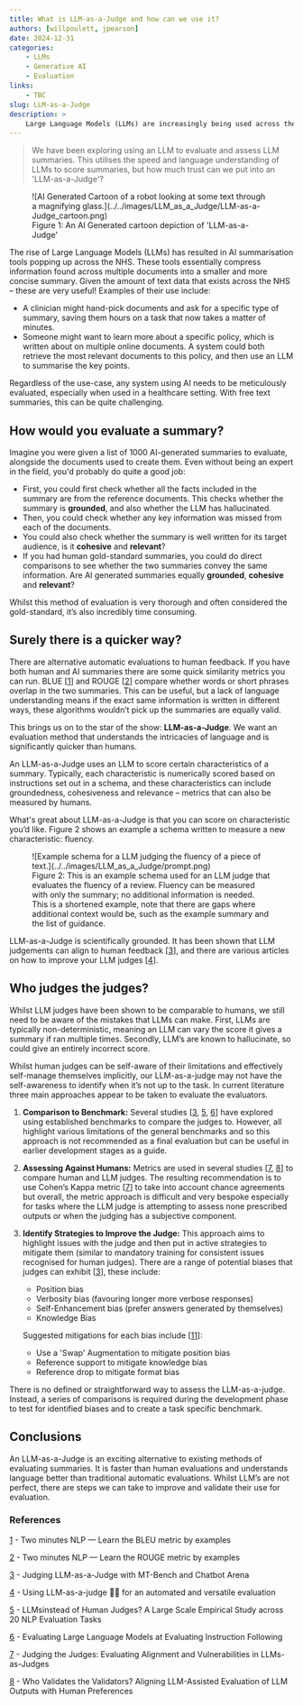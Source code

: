```yaml
---
title: What is LLM-as-a-Judge and how can we use it?
authors: [willpoulett, jpearson]
date: 2024-12-31
categories: 
    - LLMs
    - Generative AI
    - Evaluation
links:
    - TBC
slug: LLM-as-a-Judge
description: >
    Large Language Models (LLMs) are increasingly being used across the NHS, particularly as summarisation tools. This article explores how we can evaluate the use of these LLMs? And on top of that, can we even use LLMs to aid evaluation? 
---
```


> We have been exploring using an LLM to evaluate and assess LLM summaries. This utilises the speed and language understanding of LLMs to score summaries, but how much trust can we put into an 'LLM-as-a-Judge'?

<!-- more -->

<figure class="inline end" markdown>
![AI Generated Cartoon of a robot looking at some text through a magnifying glass.](../../images/LLM_as_a_Judge/LLM-as-a-Judge_cartoon.png)
<figcaption>Figure 1: An AI Generated cartoon depiction of 'LLM-as-a-Judge'</a></figcaption>
</figure>

The rise of Large Language Models (LLMs) has resulted in AI summarisation tools popping up across the NHS. These tools essentially compress information found across multiple documents into a smaller and more concise summary. Given the amount of text data that exists across the NHS – these are very useful! Examples of their use include:

- A clinician might hand-pick documents and ask for a specific type of summary, saving them hours on a task that now takes a matter of minutes.
- Someone might want to learn more about a specific policy, which is written about on multiple online documents. A system could both retrieve the most relevant documents to this policy, and then use an LLM to summarise the key points.

Regardless of the use-case, any system using AI needs to be meticulously evaluated, especially when used in a healthcare setting. With free text summaries, this can be quite challenging.

## How would you evaluate a summary?

Imagine you were given a list of 1000 AI-generated summaries to evaluate, alongside the documents used to create them. Even without being an expert in the field, you'd probably do quite a good job:

- First, you could first check whether all the facts included in the summary are from the reference documents. This checks whether the summary is **grounded**, and also whether the LLM has hallucinated.
- Then, you could check whether any key information was missed from each of the documents.
- You could also check whether the summary is well written for its target audience, is it **cohesive** and **relevant**?
- If you had human gold-standard summaries, you could do direct comparisons to see whether the two summaries convey the same information. Are AI generated summaries equally **grounded**, **cohesive** and **relevant**?

Whilst this method of evaluation is very thorough and often considered the gold-standard, it’s also incredibly time consuming.

## Surely there is a quicker way?

There are alternative automatic evaluations to human feedback. If you have both human and AI summaries there are some quick similarity metrics you can run. BLUE [[1](https://medium.com/nlplanet/two-minutes-nlp-learn-the-bleu-metric-by-examples-df015ca73a86)] and ROUGE [[2](https://medium.com/nlplanet/two-minutes-nlp-learn-the-rouge-metric-by-examples-f179cc285499)] compare whether words or short phrases overlap in the two summaries. This can be useful, but a lack of language understanding means if the exact same information is written in different ways, these algorithms wouldn’t pick up the summaries are equally valid.

This brings us on to the star of the show: **LLM-as-a-Judge**. We want an evaluation method that understands the intricacies of language and is significantly quicker than humans.

An LLM-as-a-Judge uses an LLM to score certain characteristics of a summary. Typically, each characteristic is numerically scored based on instructions set out in a schema, and these characteristics can include groundedness, cohesiveness and relevance – metrics that can also be measured by humans.

What's great about LLM-as-a-Judge is that you can score on characteristic you’d like. Figure 2 shows an example a schema written to measure a new characteristic: fluency.

<figure markdown>
![Example schema for a LLM judging the fluency of a piece of text.](../../images/LLM_as_a_Judge/prompt.png)
<figcaption>Figure 2: This is an example schema used for an LLM judge that evaluates the fluency of a review. Fluency can be measured with only the summary; no additional information is needed. This is a shortened example, note that there are gaps where additional context would be, such as the example summary and the list of guidance.  </figcaption>
</figure>

LLM-as-a-Judge is scientifically grounded. It has been shown that LLM judgements can align to human feedback [[3](https://arxiv.org/abs/2306.05685)], and there are various articles on how to improve your LLM judges [[4](https://huggingface.co/learn/cookbook/llm_judge)].

## Who judges the judges?

Whilst LLM judges have been shown to be comparable to humans, we still need to be aware of the mistakes that LLMs can make. First, LLMs are typically non-deterministic, meaning an LLM can vary the score it gives a summary if ran multiple times. Secondly, LLM’s are known to hallucinate, so could give an entirely incorrect score.

Whilst human judges can be self-aware of their limitations and effectively self-manage themselves implicitly, our LLM-as-a-judge may not have the self-awareness to identify when it’s not up to the task. In current literature three main approaches appear to be taken to evaluate the evaluators.

1. **Comparison to Benchmark:** Several studies [[3](https://arxiv.org/pdf/2306.05685), [5](https://arxiv.org/pdf/2406.18403), [6](https://arxiv.org/pdf/2310.07641)] have explored using established benchmarks to compare the judges to.  However, all highlight various limitations of the general benchmarks and so this approach is not recommended as a final evaluation but can be useful in earlier development stages as a guide.

2. **Assessing Against Humans:** Metrics are used in several studies [[7](https://arxiv.org/pdf/2406.12624v1), [8](https://arxiv.org/pdf/2404.12272)] to compare human and LLM judges. The resulting recommendation is to use Cohen’s Kappa metric [[7](https://arxiv.org/pdf/2406.12624v1)] to take into account chance agreements but overall, the metric approach is difficult and very bespoke especially for tasks where the LLM judge is attempting to assess none prescribed outputs or when the judging has a subjective component.

3. **Identify Strategies to Improve the Judge:** This approach aims to highlight issues with the judge and then put in active strategies to mitigate them (similar to mandatory training for consistent issues recognised for human judges). There are a range of potential biases that judges can exhibit [[3](https://arxiv.org/pdf/2306.05685)], these include:

    - Position bias
    - Verbosity bias (favouring longer more verbose responses)
    - Self-Enhancement bias (prefer answers generated by themselves)
    - Knowledge Bias

    Suggested mitigations for each bias include [[11](https://arxiv.org/pdf/2310.17631)]:

    - Use a 'Swap' Augmentation to mitigate position bias
    - Reference support to mitigate knowledge bias
    - Reference drop to mitigate format bias

There is no defined or straightforward way to assess the LLM-as-a-judge. Instead, a series of comparisons is required during the development phase to test for identified biases and to create a task specific benchmark.

## Conclusions

An LLM-as-a-Judge is an exciting alternative to existing methods of evaluating summaries. It is faster than human evaluations and understands language better than traditional automatic evaluations. Whilst LLM’s are not perfect, there are steps we can take to improve and validate their use for evaluation.

### References

[1](https://medium.com/nlplanet/two-minutes-nlp-learn-the-bleu-metric-by-examples-df015ca73a86) - Two minutes NLP — Learn the BLEU metric by examples

[2](https://medium.com/nlplanet/two-minutes-nlp-learn-the-rouge-metric-by-examples-f179cc285499) - Two minutes NLP — Learn the ROUGE metric by examples

[3](https://arxiv.org/abs/2306.05685) - Judging LLM-as-a-Judge with MT-Bench and Chatbot Arena

[4](https://huggingface.co/learn/cookbook/llm_judge) - Using LLM-as-a-judge 🧑‍⚖️ for an automated and versatile evaluation

[5](https://arxiv.org/pdf/2406.18403) - LLMsinstead of Human Judges? A Large Scale Empirical Study across 20 NLP Evaluation Tasks

[6](https://arxiv.org/pdf/2310.07641) - Evaluating Large Language Models at Evaluating Instruction Following

[7](https://arxiv.org/pdf/2406.12624v1) - Judging the Judges: Evaluating Alignment and Vulnerabilities in LLMs-as-Judges

[8](https://arxiv.org/pdf/2404.12272) - Who Validates the Validators? Aligning LLM-Assisted Evaluation of LLM Outputs with Human Preferences 
